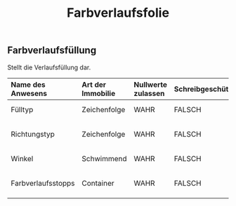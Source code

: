 ﻿---
title: Farbverlaufsfolie
second_title: Aspose.Cells Cloud Documen
type: docs
url: /de/specification/model/gradientfill/
description: "Aspose.Cells Cloud-Modellspezifikation: GradientFill. Müheloses Bearbeiten von Excel und anderen Tabellenkalkulationsdokumenten mit Funktionen wie Öffnen, Generieren, Bearbeiten, Teilen, Zusammenführen, Vergleichen und Konvertieren"
kwords: Excel, Office, Tabellenkalkulation, Cloud REST API, GradientFill
weight: 50
---
## **Farbverlaufsfüllung**

 Stellt die Verlaufsfüllung dar.

| Name des Anwesens| Art der Immobilie| Nullwerte zulassen| Schreibgeschützt| Standardwert| Beschreibung|
|:- |:- |:- |:- |:- |:- |
| Fülltyp| Zeichenfolge| WAHR| FALSCH|| Ruft den Fülltyp mit Farbverlauf ab.|
| Richtungstyp| Zeichenfolge| WAHR| FALSCH|| Ruft den Typ der Farbverlaufsrichtung ab.|
| Winkel| Schwimmend| WAHR| FALSCH||Der Winkel der linearen Füllung.|
| Farbverlaufsstopps| Container| WAHR| FALSCH|| Stellt die Gradientenstopp-Sammlung dar.|

